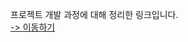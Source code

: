 프로젝트 개발 과정에 대해 정리한 링크입니다.
<br />
<a href="https://waiting-antique-acf.notion.site/Admin-756772cbb89d4a8188bb834ba76c4e6d"> -> 이동하기</a>
